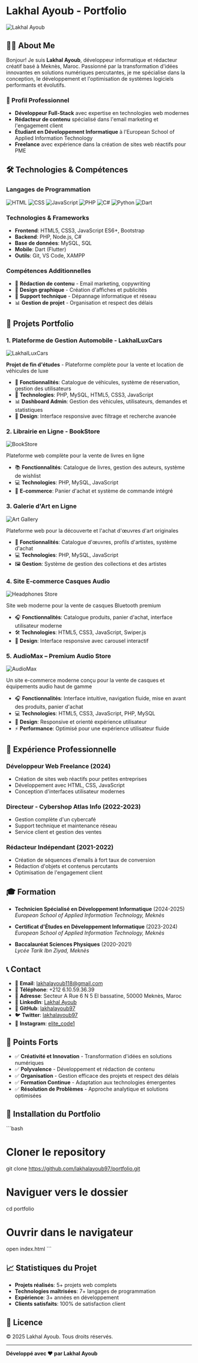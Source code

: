 # Lakhal Ayoub - Portfolio

![Lakhal Ayoub](https://hebbkx1anhila5yf.public.blob.vercel-storage.com/profile-image.jpg)

## 👨‍💻 About Me

Bonjour! Je suis **Lakhal Ayoub**, développeur informatique et rédacteur créatif basé à Meknès, Maroc. Passionné par la transformation d'idées innovantes en solutions numériques percutantes, je me spécialise dans la conception, le développement et l'optimisation de systèmes logiciels performants et évolutifs.

### 🎯 Profil Professionnel
- **Développeur Full-Stack** avec expertise en technologies web modernes  
- **Rédacteur de contenu** spécialisé dans l'email marketing et l'engagement client  
- **Étudiant en Développement Informatique** à l'European School of Applied Information Technology  
- **Freelance** avec expérience dans la création de sites web réactifs pour PME  

## 🛠️ Technologies & Compétences

### Langages de Programmation
![HTML](https://img.shields.io/badge/HTML5-E34F26?style=for-the-badge&logo=html5&logoColor=white)
![CSS](https://img.shields.io/badge/CSS3-1572B6?style=for-the-badge&logo=css3&logoColor=white)
![JavaScript](https://img.shields.io/badge/JavaScript-F7DF1E?style=for-the-badge&logo=javascript&logoColor=black)
![PHP](https://img.shields.io/badge/PHP-777BB4?style=for-the-badge&logo=php&logoColor=white)
![C#](https://img.shields.io/badge/C%23-239120?style=for-the-badge&logo=c-sharp&logoColor=white)
![Python](https://img.shields.io/badge/Python-3776AB?style=for-the-badge&logo=python&logoColor=white)
![Dart](https://img.shields.io/badge/Dart-0175C2?style=for-the-badge&logo=dart&logoColor=white)

### Technologies & Frameworks
- **Frontend**: HTML5, CSS3, JavaScript ES6+, Bootstrap  
- **Backend**: PHP, Node.js, C#  
- **Base de données**: MySQL, SQL  
- **Mobile**: Dart (Flutter)  
- **Outils**: Git, VS Code, XAMPP  

### Compétences Additionnelles
- 📝 **Rédaction de contenu** - Email marketing, copywriting  
- 🎨 **Design graphique** - Création d'affiches et publicités  
- 🔧 **Support technique** - Dépannage informatique et réseau  
- 📊 **Gestion de projet** - Organisation et respect des délais  

## 🚀 Projets Portfolio

### 1. Plateforme de Gestion Automobile - LakhalLuxCars
![LakhalLuxCars](https://hebbkx1anhila5yf.public.blob.vercel-storage.com/Homepage_luxacars.PNG-VJJsABnwipT7AqQuIZQ1dY5KfWZ8YQ.png)

**Projet de fin d'études** - Plateforme complète pour la vente et location de véhicules de luxe  
- 🚗 **Fonctionnalités**: Catalogue de véhicules, système de réservation, gestion des utilisateurs  
- 🔧 **Technologies**: PHP, MySQL, HTML5, CSS3, JavaScript  
- 📊 **Dashboard Admin**: Gestion des véhicules, utilisateurs, demandes et statistiques  
- 📱 **Design**: Interface responsive avec filtrage et recherche avancée  

### 2. Librairie en Ligne - BookStore
![BookStore](https://hebbkx1anhila5yf.public.blob.vercel-storage.com/BookStore_website.PNG-BookStoreImage123.png)

Plateforme web complète pour la vente de livres en ligne  
- 📚 **Fonctionnalités**: Catalogue de livres, gestion des auteurs, système de wishlist  
- 💻 **Technologies**: PHP, MySQL, JavaScript  
- 🛒 **E-commerce**: Panier d'achat et système de commande intégré  

### 3. Galerie d'Art en Ligne
![Art Gallery](https://hebbkx1anhila5yf.public.blob.vercel-storage.com/ArtGallery_website.PNG-TQQ2ERAkWhIAsx90DQXuIX8tuHqdbn.png)

Plateforme web pour la découverte et l'achat d'œuvres d'art originales  
- 🎨 **Fonctionnalités**: Catalogue d'œuvres, profils d'artistes, système d'achat  
- 💻 **Technologies**: PHP, MySQL, JavaScript  
- 🖼️ **Gestion**: Système de gestion des collections et des artistes  

### 4. Site E-commerce Casques Audio
![Headphones Store](https://hebbkx1anhila5yf.public.blob.vercel-storage.com/headphones_website.PNG-rfLSHmYtJaHEFHgoMg75CcKcFwVkyt.png)

Site web moderne pour la vente de casques Bluetooth premium  
- 🎧 **Fonctionnalités**: Catalogue produits, panier d'achat, interface utilisateur moderne  
- 🛠️ **Technologies**: HTML5, CSS3, JavaScript, Swiper.js  
- 📱 **Design**: Interface responsive avec carousel interactif  

### 5. AudioMax – Premium Audio Store
![AudioMax](https://hebbkx1anhila5yf.public.blob.vercel-storage.com/AudioMax_website-XjBnbtIu6oM2EisjO5m3tG4tQOeQlW.PNG)

Un site e-commerce moderne conçu pour la vente de casques et équipements audio haut de gamme  
- 🎧 **Fonctionnalités**: Interface intuitive, navigation fluide, mise en avant des produits, panier d'achat  
- 💻 **Technologies**: HTML5, CSS3, JavaScript, PHP, MySQL  
- 📱 **Design**: Responsive et orienté expérience utilisateur  
- ⚡ **Performance**: Optimisé pour une expérience utilisateur fluide  

## 💼 Expérience Professionnelle

### Développeur Web Freelance (2024)
- Création de sites web réactifs pour petites entreprises  
- Développement avec HTML, CSS, JavaScript  
- Conception d'interfaces utilisateur modernes  

### Directeur - Cybershop Atlas Info (2022-2023)
- Gestion complète d'un cybercafé  
- Support technique et maintenance réseau  
- Service client et gestion des ventes  

### Rédacteur Indépendant (2021-2022)
- Création de séquences d'emails à fort taux de conversion  
- Rédaction d'objets et contenus percutants  
- Optimisation de l'engagement client  

## 🎓 Formation

- **Technicien Spécialisé en Développement Informatique** (2024-2025)  
  *European School of Applied Information Technology, Meknès*  

- **Certificat d'Études en Développement Informatique** (2023-2024)  
  *European School of Applied Information Technology, Meknès*  

- **Baccalauréat Sciences Physiques** (2020-2021)  
  *Lycée Tarik Ibn Ziyad, Meknès*  

## 📞 Contact

- 📧 **Email**: [lakhalayoub118@gmail.com](mailto:lakhalayoub118@gmail.com)  
- 📱 **Téléphone**: +212 6.10.59.36.39  
- 📍 **Adresse**: Secteur A Rue 6 N 5 El bassatine, 50000 Meknès, Maroc  
- 💼 **LinkedIn**: [Lakhal Ayoub](https://www.linkedin.com/in/lakhal-ayoub-234997278/)  
- 🐙 **GitHub**: [lakhalayoub97](https://github.com/lakhalayoub97)  
- 🐦 **Twitter**: [lakhalayoub97](https://x.com/lakhalayoub97)  
- 📸 **Instagram**: [elite_code1](https://www.instagram.com/elite_code1?igsh=MW1jdjQ2ejdqcm4zZg==)  

## 🌟 Points Forts

- ✅ **Créativité et Innovation** - Transformation d'idées en solutions numériques  
- ✅ **Polyvalence** - Développement et rédaction de contenu  
- ✅ **Organisation** - Gestion efficace des projets et respect des délais  
- ✅ **Formation Continue** - Adaptation aux technologies émergentes  
- ✅ **Résolution de Problèmes** - Approche analytique et solutions optimisées  

## 🚀 Installation du Portfolio

\`\`\`bash
# Cloner le repository
git clone https://github.com/lakhalayoub97/portfolio.git

# Naviguer vers le dossier
cd portfolio

# Ouvrir dans le navigateur
open index.html
\`\`\`

## 📈 Statistiques du Projet

- **Projets réalisés**: 5+ projets web complets
- **Technologies maîtrisées**: 7+ langages de programmation
- **Expérience**: 3+ années en développement
- **Clients satisfaits**: 100% de satisfaction client

## 📄 Licence

© 2025 Lakhal Ayoub. Tous droits réservés.

---

**Développé avec ❤️ par Lakhal Ayoub**
